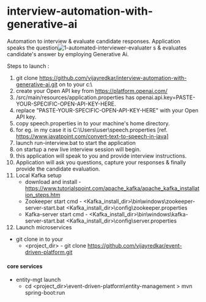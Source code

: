 # interview-automation-with-generative-ai
Automation to interview &amp; evaluate candidate responses. 
Application speaks the question![1-automated-interviewer-evaluater](https://github.com/vijayredkar/interview-automation-with-generative-ai/assets/25388646/21715a66-a8aa-47aa-82f1-69220fbe876a)
s &amp; evaluates candidate's answer by employing Generative Ai.

Steps to launch :
1. git clone https://github.com/vijayredkar/interview-automation-with-generative-ai.git on to your c:\
2. create your Open API key from https://platform.openai.com/
3. /src/main/resources/application.properties has    openai.api.key=PASTE-YOUR-SPECIFIC-OPEN-API-KEY-HERE.
4. replace "PASTE-YOUR-SPECIFIC-OPEN-API-KEY-HERE" with your Open API key.
5. copy speech.properties in to your machine's home directory.
6. for eg. in my case it is C:\Users\user\speech.properties  [ref. https://www.javatpoint.com/convert-text-to-speech-in-java]
7. launch  run-interview.bat   to start the application
8. on startup a new live interview session will begin.
9. this application will speak to you and provide interview instructions.
10. Application will ask you questions, capture your responses & finally provide the candidate evaluation.
11. Local Kafka setup
    - download and install - https://www.tutorialspoint.com/apache_kafka/apache_kafka_installation_steps.htm
    - Zookeeper start cmd  - <Kafka_install_dir>\bin\windows\zookeeper-server-start.bat <Kafka_install_dir>\config\zookeeper.properties
    - Kafka-server start cmd - <Kafka_install_dir>\bin\windows\kafka-server-start.bat <Kafka_install_dir>\config\server.properties
12. Launch microservices
   - git clone in to your 
     - <project_dir> - git clone https://github.com/vijayredkar/event-driven-platform.git
   #### core services
   - entity-mgt launch      
     - cd <project_dir>\event-driven-platform\entity-management >  mvn spring-boot:run
